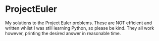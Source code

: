 # ProjectEuler
My solutions to the Project Euler problems. These are NOT efficient and written whilst I was still learning Python, so please be kind.
They all work however, printing the desired answer in reasonable time.
